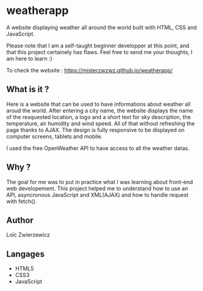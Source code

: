 # weatherapp
A website displaying weather all around the world built with HTML, CSS and JavaScript.

Please note that I am a self-taught beginner developper at this point, and that this project certainely has flaws. 
Feel free to send me your thoughts, I am here to learn :) 

To check the website : https://misterzwzwz.github.io/weatherapp/

## What is it ?
Here is a website that can be used to have informations about weather all aroud the world. 
After entering a city name, the website displays the name of the resquested location, a logo and a short text for sky description, the temperature, air humidity and wind speed.
All of that without refreshing the page thanks to AJAX.
The design is fully responsive to be displayed on computer screens, tablets and mobile.

I used the free OpenWeather API to have access to all the weather datas.

## Why ? 
The goal for me was to put in practice what I was learning about front-end web developement.
This project helped me to understand how to use an API, asyncronous JavaScript and XML(AJAX) and how to handle request with fetch().

## Author
Loïc Zwierzewicz

## Langages
- HTML5
- CSS3
- JavaScript
